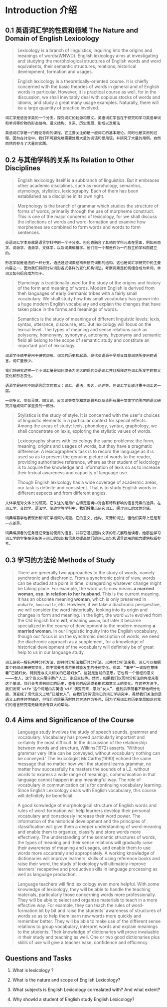 # Introduction 介绍

## 0.1 英语词汇学的性质和领域 The Nature and Domain of English Lexicology 

>   Lexicology is a branch of linguistics, inquiring into the origins and meanings of words(WNWD). English lexicology aims at investigating and studying the morphological structures of English words and word equivalents, their semantic structures, relations, historical development, formation and usages.

>   English lexicology is a theoretically-oriented course. It is chiefly concerned with the basic theories of words in general and of English words in particular. However, it is practical course as well, for in the discussion, we shall inevitably deal with copious stocks of words and idioms, and study a great many usage examples. Naturally, there will be a large quantity of practice involved.

    词汇学是语言学类的一个分支，探究词汇的起源和意义。英语词汇学旨在于研究和学习英语单词和单词等价物的形态结构、语义结构、关系、历史发展、形成以及用法

    英语词汇学是一门理论导向的课程。它主要关注的是一般词汇的基本理论。同时也是实用的过程，因为在讨论中，我们不可避免地需要处理大量的词语和惯用语，并研究了大量的用例。自然而然的参与了大量的实践。

## 0.2 与其他学科的关系 Its Relation to Other Disciplines 

>   English lexicology itself is a subbranch of linguistics. But it embraces other academic disciplines, such as morphology, semantics, etymology, stylistics, lexicography. Each of them has been established as a discipline in its own right.

>   Morphology is the branch of grammar which studies the structure of forms of words, primarily through the use of morpheme construct. This is one of the major concerns of lexicology, for we shall discuss the inflections of words and word-formation and examine how morphemes are combined to form words and words to form sentences.

    英语词汇学本身就是语言学科中的一个子分支。但它也融合了其他的学科元素在里面，例如形态学、词源学、语源学、文体学，以及词典编纂学。他们每一个都是作为一门独立的学科而建立的。

    形态学就是语法的一种分支，语法通过词素结构来研究词形的结构。这也是词汇学研究中的主要内容之一，因为我们将研讨从词形各式各样的变化和构词法，考察词素是如何组合成为单词，单词又如何组合成为句子。

>   Etymology is traditionally used for the study of the origins and history of the form and meaning of words. Modern English is derived from theh languages of early Germanic tribes with a fairly small vocabulary. We shall study how this small vocabulary has grown into a huge modern English vocabulary and explain the changes that have taken place in the forms and meanings of words.

>   Semantics is the study of meanings of different linguistic levels: lexis, syntax, utterance, discourse, etc. But lexicology will focus on the lexical level. The types of meaning and sense relations such as polysemy, homonymy, synonymy, antonymy, hyponymy and semantic field all belong to the scope of semantic study and constitute an important part of lexicology.

    词源学传统中是用于研究词形、词义的历史和起源。现代英语源于早期日耳曼部落所使用的语言，词汇量很少。
    
    我们将研究这样一个小词汇量是如何成长为庞大的现代英语词汇并且解释这些词汇所发生的意义变化和形态变化。

    语源学是研究不同语言层次的意义：词汇，语法，表达，论述等。但词汇学比较注重于词汇这一层。
    
    一词多义、同音异意、同义词、反义词等类型和意识联系以及皆所有属于文体学范围内的语义研究并组成词汇学重要的一部分。

>   Stylistics is the study of style. It is concerned with the user's choices of linguistic elements in a particular context for special effects. Among the areas of study: lexis, phonology, syntax, graphology, we shall concentrate on lexis, exploring the stylistic values of words.

>   Lexicography shares with lexicology the same problems: the form, meaning, origins and usages of words, but they have a pragmatic difference. A lexicographer's task is to record the language as it is used so as to present the genuine picture of words to the reader, providing authoritative reference, where as ther student of lexicology is to acquire the knowledge and information of lexis so as to increase their lexical awareness and capacity of language use.

>   Though English lexicology has a wide coverage of acadermic areas, our task is definite and consistent. That is to study English words in different aspects and from different angles.

    文体学是对文体上的研究，它关注的是用户在特定语境中对含有特殊影响的语言元素的选择。在词汇学、音韵学、语法学、笔迹学等学科中，我们将重点研究词汇，探讨词汇的文体价值。

    词典编纂学也表现出和词汇学相同的问题，它的意义、结构、来源和词法，但他们实际上还是有一点差异。
    
    词典编撰者的任务是记录当前使用的语言，并将它通过图片文字的形式展现给读者，给那些学习词汇学的学生在获取关于词汇的知识和信息以提高他们的词汇意识和语言运用的能力提供权威参考。

## 0.3 学习的方法论 Methods of Study

>   There are generally two approaches to the study of words, namely synchronic and diachronic. From a synchronic point of view, words can be studied at a point in time, disregarding whatever change might be taking place. For example, the word `wife` now means **a married woman, esp. in relation to her husband**. This is the current meaning. It has an obsolete meaning **woman**, which is only preserved in `midwife`, `housewife`, etc. However, if we take a diachronic perspective, we will consider the word historically, looking into its origin  and changes in form and meaning. In the light, the word `wife` evolved from the Old English form **wif**, meaning `woman`, but later it became specialized in the course of development to the modern meaning **a married woman**. In our linguistic inquiry into the English vocabulary, though our focus is on the synchronic description of words, we need the diachronic approach as a supplement, for a knowledge of historical development of the vocabulary will definitely be of great help to us in our language study.

    词汇研究一般有两种分析方法，即共时分析法和历时分析法。以共时分析法来看，词汇可以根据某个时间点来研究变化，而不需要考虑将来可能发生的任何变化。例如，“妻子”一词现在意味着“已婚妇女，特别是与丈夫相关的已婚妇女”。这就是当前的意思，它也有一个曾经的意义————女人，这个意义只限于助产人士，家庭主妇等。然而，如果我们以历时分析法的角度来看这个单词，我们会考虑到词汇的历史，查看它的起源或者形式和意义上的变化。在这种方法下，我们发现`wife`这个词是由古英语`wif`演变而来，意为“女人”，但到后来随着不断地细分化后，演变成了现代意义上地“已婚女人”。在我们对英语词汇的词汇学研究中，虽然我们关注的是语义上的共时性描述，但我们也需要历时性的方法作为补充，因为了解词汇的历史发展知识对我们的语言研究毫无疑问会有巨大的帮助。

## 0.4 Aims and Significance of the Course

>   Language study involves the study of speech sounds, grammer and vocabulary. Vocabulary has proved particularly important and certainly the most difficult. In the discussion of the relationship between words and structure, Wilkins(1972) asserts, 'Without grammar very little can be conveyed, without vocabulary nothing can be conveyed.' The lexicologist McCarthy(1990) echoed the same message that no matter how well the student learns grammar, no matter how successfully he masters the sounds of a L2, without words to express a wide range of meanings, communication in that language cannot happen in any meaningful way. The role of vocabulary in communication calls for continuing vocabulary learning. Since English Lexicology deals with English vocabulary, this course will definitely be beneficial.

>   A good konwledge of morphological structure of English words and rules of word-formation will help learners develop their personal vocabulary and consciously increase their word power. The information of the historical development and the principles of classification will give them a deeper understanding of word-meaning and enable them to organize, classify and store words more effectively. The understanding of the semantic structures of words, the types of meaning and their sense relations will gradually raise their awareness of meaning and usages, and enable them to use words more accurately and appropriately. A working knowledge of dictionaries will improve learners' skills of using reference books and raise their word, the study of lexicology will ultimately improve learners' recepetive and productive skills in language processing as well as language production.

>   Language teachers will find lexicology even more helpful. With some knowledge of lexicology, they will be able to handle the teaching materials, particularly those concerning words more professionally. They will be able to select and organize materials to teach in a more effective way. For example, they can teach the rules of word-formation bit by bit and raise the students' awareness of structures of words so as to help them learn new words more quickly and remember better. They will be able to make use of the different sense relations to group vocabulary, interpret words and explain meanings to the students. Their knowledge of dictionaries will prove invaluable in their study and teaching as well. One or two good dictionaries plus skills of use will give a teacher ease, confidence and efficiency.

## Questions and Tasks 

1. What is lexicology ?

2. What is the nature and scope of English Lexicology?

3. What subjects is English Lexicology correalated with? And what extent?

4. Why showld a student of English study English Lexicology?



